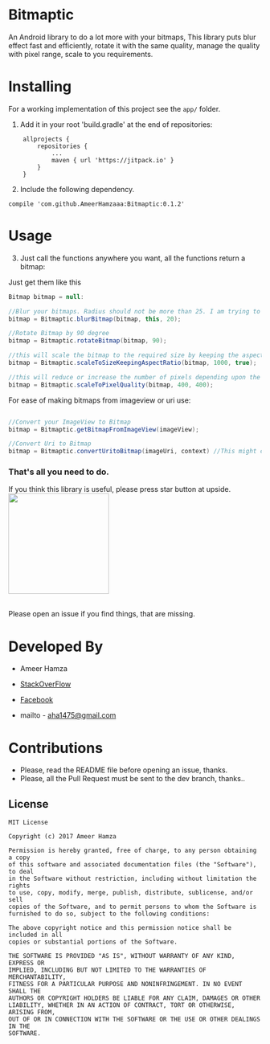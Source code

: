 # Bitmaptic
An Android library to do a lot more with your bitmaps, This library puts blur effect fast and efficiently, rotate it with the same quality, manage the quality with pixel range, scale to you requirements.


# Installing

For a working implementation of this project see the `app/` folder.

1. Add it in your root 'build.gradle' at the end of repositories:

```
	allprojects {
		repositories {
			...
			maven { url 'https://jitpack.io' }
		}
	}
```

2. Include the following dependency.

```
compile 'com.github.AmeerHamzaaa:Bitmaptic:0.1.2'
```

# Usage

3. Just call the functions anywhere you want, all the functions return a bitmap:

Just get them like this

```java
Bitmap bitmap = null:

//Blur your bitmaps. Radius should not be more than 25. I am trying to optimize it.
bitmap = Bitmaptic.blurBitmap(bitmap, this, 20);

//Rotate Bitmap by 90 degree
bitmap = Bitmaptic.rotateBitmap(bitmap, 90);

//this will scale the bitmap to the required size by keeping the aspect ratio
bitmap = Bitmaptic.scaleToSizeKeepingAspectRatio(bitmap, 1000, true);

//this will reduce or increase the number of pixels depending upon the height and width it will compress the image with less values
bitmap = Bitmaptic.scaleToPixelQuality(bitmap, 400, 400);
```

For ease of making bitmaps from imageview or uri use:

```java

//Convert your ImageView to Bitmap
bitmap = Bitmaptic.getBitmapFromImageView(imageView);

//Convert Uri to Bitmap
bitmap = Bitmaptic.convertUritoBitmap(imageUri, context) //This might create some problems

```


### That's all you need to do.

If you think this library is useful, please press star button at upside. 
<br/>
<img src="https://phaser.io/content/news/2015/09/10000-stars.png" width="200">
<br/><br/>


Please open an issue if you find things, that are missing.

# Developed By

 * Ameer Hamza
 
 * [StackOverFlow](https://stackoverflow.com/story/ameer_hamza)
 * [Facebook](https://www.facebook.com/hamzabhatti20)
 * mailto - <aha1475@gmail.com>

# Contributions

 * Please, read the README file before opening an issue, thanks.
 * Please, all the Pull Request must be sent to the dev branch, thanks..
 
 ## License

```
MIT License

Copyright (c) 2017 Ameer Hamza

Permission is hereby granted, free of charge, to any person obtaining a copy
of this software and associated documentation files (the "Software"), to deal
in the Software without restriction, including without limitation the rights
to use, copy, modify, merge, publish, distribute, sublicense, and/or sell
copies of the Software, and to permit persons to whom the Software is
furnished to do so, subject to the following conditions:

The above copyright notice and this permission notice shall be included in all
copies or substantial portions of the Software.

THE SOFTWARE IS PROVIDED "AS IS", WITHOUT WARRANTY OF ANY KIND, EXPRESS OR
IMPLIED, INCLUDING BUT NOT LIMITED TO THE WARRANTIES OF MERCHANTABILITY,
FITNESS FOR A PARTICULAR PURPOSE AND NONINFRINGEMENT. IN NO EVENT SHALL THE
AUTHORS OR COPYRIGHT HOLDERS BE LIABLE FOR ANY CLAIM, DAMAGES OR OTHER
LIABILITY, WHETHER IN AN ACTION OF CONTRACT, TORT OR OTHERWISE, ARISING FROM,
OUT OF OR IN CONNECTION WITH THE SOFTWARE OR THE USE OR OTHER DEALINGS IN THE
SOFTWARE.
```
